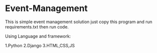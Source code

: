# Event-Management
This is simple event management solution just copy this program and run requirements.txt then run code.

Using Language and framework:

1.Python
2.Django
3.HTML,CSS,JS
